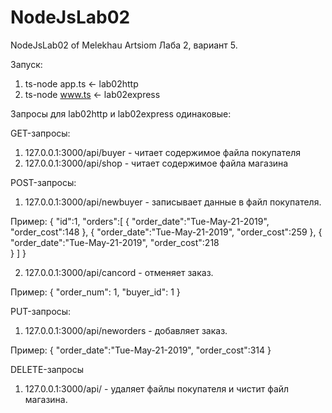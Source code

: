 # NodeJsLab02
NodeJsLab02 of Melekhau Artsiom
Лаба 2, вариант 5.

Запуск: 
1) ts-node app.ts         <- lab02http
2) ts-node www.ts         <- lab02express

Запросы для lab02http и lab02express одинаковые:

GET-запросы:
1) 127.0.0.1:3000/api/buyer         - читает содержимое файла покупателя
2) 127.0.0.1:3000/api/shop          - читает содержимое файла магазина

POST-запросы:
1) 127.0.0.1:3000/api/newbuyer - записывает данные в файл покупателя.

Пример:
{
	"id":1,
	"orders":[
		{
			"order_date":"Tue-May-21-2019",
			"order_cost":148
		},
		{
			"order_date":"Tue-May-21-2019",
			"order_cost":259
		},
		{
			"order_date":"Tue-May-21-2019",
			"order_cost":218	
		}
	]
}

2) 127.0.0.1:3000/api/cancord - отменяет заказ.

Пример:
{
	"order_num": 1,
	"buyer_id": 1
}

PUT-запросы:
1) 127.0.0.1:3000/api/neworders - добавляет заказ.

Пример:
{
	"order_date":"Tue-May-21-2019",
	"order_cost":314
}

DELETE-запросы
1) 127.0.0.1:3000/api/ - удаляет файлы покупателя и чистит файл магазина.
